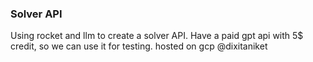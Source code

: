 ### Solver API

Using rocket and llm to create a solver API.
Have a paid gpt api with 5$ credit, so we can use it for testing. hosted on gcp @dixitaniket